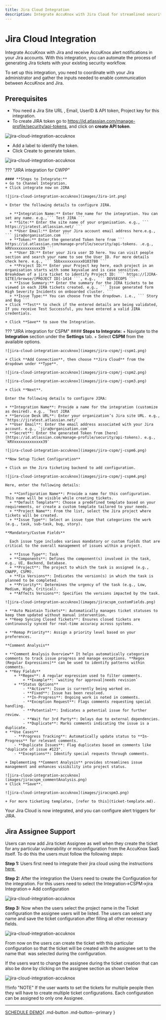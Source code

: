 ```yaml
---
title: Jira Cloud Integration
description: Integrate AccuKnox with Jira Cloud for streamlined security incident tracking using a Zero Trust CNAPP approach.
---
```



# Jira Cloud Integration

Integrate AccuKnox with Jira and receive AccuKnox alert notifications in your Jira accounts. With this integration, you can automate the process of generating Jira tickets with your existing security workflow.

To set up this integration, you need to coordinate with your Jira administrator and gather the inputs needed to enable communication between AccuKnox and Jira.

## **Prerequisites**

+ You need a Jira Site URL , Email, UserID & API token, Project key for this integration.
+ To create JIRA token go to https://id.atlassian.com/manage-profile/security/api-tokens, and click on **create API token**.

![jira-cloud-integration-accuknox](images/jira-api1.png)

+ Add a label to identify the token.
+ Click Create to generate token.

![jira-cloud-integration-accuknox](images/jira-api2.png)

??? "JIRA integration for CWPP"

    #### **Steps to Integrate:**
    + Go to Channel Integration.
    + Click integrate now on JIRA

    ![jira-cloud-integration-accuknox](images/Jira-int.png)

    + Enter the following details to configure JIRA.

      + **Integration Name:** Enter the name for the integration. You can set any name. e.g.,``` Test JIRA ```
      + **Site:** Enter the site name of your organisation. e.g., ``` https://jiratest.atlassian.net/ ```
      + **User Email:** Enter your Jira account email address here.e.g., ``` jira@organisation.com ```
      + **Token:** Enter the generated Token here from ``` https://id.atlassian.com/manage-profile/security/api-tokens. .e.g., kRVxxxxxxxxxxxxx39 ```
      + **User ID:** Enter your Jira user ID here. You can visit people section and search your name to see the User ID. For more details check here. e.g., ``` 5bbxxxxxxxxxx0103780 ```
      + **Project ID:** Enter your Project key here, each project in an organisation starts with some keyvalue and is case sensitive. Breakdown of a jira ticket to identify Project ID: ``` https://[JIRA-SITE]/browse/[PROJECT ID]-1414 ```, e.g., ``` DEVSECOPS ```
      + **Issue Summary:** Enter the summary for the JIRA tickets to be viewed in each JIRA tickets created. e.g., ``` Issue generated form High Severity Incidents on onboarded cluster. ```
      + **Issue Type:** You can choose from the dropdown. i.e., ``` Story and Bug ```
    + Click **Test** to check if the entered details are being validated, If you receive Test Successful, you have entered a valid JIRA credentials.

    + Click **Save** to save the Integration.

??? "JIRA integration for CSPM"
    #### **Steps to Integrate:**
    + Navigate to the **Integration** section under the **Settings** tab.
    + Select **CSPM** from the available options.

    ![jira-cloud-integration-accuknox](images/jira-cspm/j-cspm1.png)

    + Click **Add Connection**, then choose **Jira Cloud** from the dropdown under **Type**.

    ![jira-cloud-integration-accuknox](images/jira-cspm/j-cspm2.png)

    ![jira-cloud-integration-accuknox](images/jira-cspm/j-cspm3.png)

    + Click **Next**.

    Enter the following details to configure JIRA:

    + **Integration Name**: Provide a name for the integration (customize as desired). e.g., `Test JIRA`
    + **Service Desk URL**: Enter your organization’s Jira site URL. e.g., `https://jiratest.atlassian.net/`
    + **User Email**: Enter the email address associated with your Jira account. e.g., `jira@organisation.com`
    + **Secret**: Enter the generated Token from [here](https://id.atlassian.com/manage-profile/security/api-tokens). e.g., `kRVxxxxxxxxxxxxx39`

    ![jira-cloud-integration-accuknox](images/jira-cspm/j-cspm6.png)

    **Now Setup Ticket Configuration**

    + Click on the Jira ticketing backend to add configuration.

    ![jira-cloud-integration-accuknox](images/jira-cspm/j-cspm4.png)

    Here, enter the following details:

      + **Configuration Name**: Provide a name for this configuration. This name will be visible while creating tickets.
      + **Default Template**: Choose a predefined template based on your requirements, or create a custom template tailored to your needs.
      + **Project Name**: From the list, select the Jira project where tickets will be created.
      + **Issue Type**: Select an issue type that categorizes the work (e.g., task, sub-task, bug, story).

    **Mandatory/Custom Fields**

      Each issue type includes various mandatory or custom fields that are critical to the overall management of issues within a project.

      + **Issue Type**: Task
      + **Components**: Defines the component(s) involved in the task, e.g., UI, Backend, Database.
      + **Project**: The project to which the task is assigned (e.g., CNAPP, CSPM).
      + **Fix Versions**: Indicates the version(s) in which the task is planned to be completed.
      + **Priority**: Determines the urgency of the task (e.g., Low, Medium, High, Critical).
      + **Affects Versions**: Specifies the versions impacted by the task.

    ![jira-cloud-integration-accuknox](images/jiracspm_customFields.png)

    + **Auto Maintain Tickets**: Automatically manages ticket statuses to keep them updated without manual intervention.
    + **Keep Syncing Closed Tickets**: Ensures closed tickets are continuously synced for real-time accuracy across systems.

    + **Remap Priority**: Assign a priority level based on your preferences.

    **Comment Analysis**

    + **Comment Analysis Overview** It helps automatically categorize comments to track issue progress and manage exceptions. **Regex (Regular Expressions)** can be used to identify patterns within comments.
    + **Key Fields**
        + **Regex**: A regular expression used to filter comments.
            + **Example**: `waiting for approval|needs revision`
        + **Status Options**
            - **Active**: Issue is currently being worked on.
            - **Fixed**: Issue has been resolved.
            - **In-Progress**: Ongoing work is noted in comments.
            - **Exception Request**: Flags comments requesting special handling.
            - **Potential**: Indicates a potential issue for further review.
            - **Wait for 3rd Party**: Delays due to external dependencies.
            - **Duplicate**: Marks comments indicating the issue is a duplicate.
    + **Use Cases**
        - **Progress Tracking**: Automatically update status to **In-Progress** for relevant comments.
        - **Duplicate Issues**: Flag duplicates based on comments like "duplicate of issue #123".
        - **Exceptions**: Identify special requests through comments.

    + Implementing **Comment Analysis** provides streamlines issue management and enhances visibility into project status.

    ![jira-cloud-integration-accuknox](images/jiracspm_commentAnalysis.png)
    + Click **Save**.

    ![jira-cloud-integration-accuknox](images/jiracspm3.png)

    + For more ticketing templates, [refer to this](ticket-template.md).

Your Jira Cloud is now integrated, and you can configure alert triggers for JIRA.

## Jira Assignee Support

Users can now add Jira ticket Assignee as well when they create the ticket for any particular vulnerability or misconfiguration from the AccuKnox SaaS itself. To do this the users must follow the following steps:

**Step 1:** Users first need to integrate their jira cloud using the instructions [here ](https://help.accuknox.com/integrations/jira-cloud/#integration-of-jira)

**Step 2:** After the integration the Users need to create the Configuration for the integration. For this users need to select the Integration->CSPM->jira Integration-> Add configuration

![jira-cloud-integration-accuknox](./images/jira-cloud/1.png)

**Step 3:** Now when the users select the project name in the Ticket configuration the assignee users will be listed. The users can select any name and save the ticket configuration after filling all other necessary fields. 

![jira-cloud-integration-accuknox](./images/jira-cloud/2.png)

From now on the users can create the ticket with this particular configuration so that the ticket will be created with the assignee set to the name that  was selected during the configuration.

If the users want to change the assignee during the ticket creation that can also be done by clicking on the assignee section as shown below

![jira-cloud-integration-accuknox](./images/jira-cloud/3.png)

!!!info "NOTE"
    If the user wants to set the tickets for multiple people then they will have to create multiple ticket configurations. Each configuration can be assigned to only one Assignee.
- - -
[SCHEDULE DEMO](https://www.accuknox.com/contact-us){ .md-button .md-button--primary }